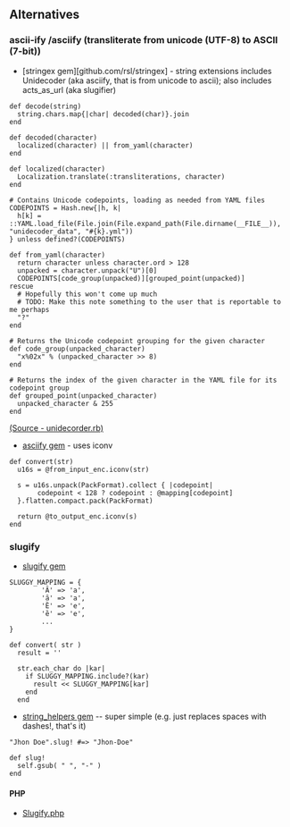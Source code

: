 ## Alternatives




### ascii-ify /asciify  (transliterate from unicode (UTF-8) to ASCII (7-bit))

- [stringex gem][github.com/rsl/stringex] - string extensions includes Unidecoder (aka asciify, that is from unicode to ascii); also includes acts_as_url (aka slugifier)

~~~
def decode(string)
  string.chars.map{|char| decoded(char)}.join
end

def decoded(character)
  localized(character) || from_yaml(character)
end

def localized(character)
  Localization.translate(:transliterations, character)
end

# Contains Unicode codepoints, loading as needed from YAML files
CODEPOINTS = Hash.new{|h, k|
  h[k] = ::YAML.load_file(File.join(File.expand_path(File.dirname(__FILE__)), "unidecoder_data", "#{k}.yml"))
} unless defined?(CODEPOINTS)
    
def from_yaml(character)
  return character unless character.ord > 128
  unpacked = character.unpack("U")[0]
  CODEPOINTS[code_group(unpacked)][grouped_point(unpacked)]
rescue
  # Hopefully this won't come up much
  # TODO: Make this note something to the user that is reportable to me perhaps
  "?"
end

# Returns the Unicode codepoint grouping for the given character
def code_group(unpacked_character)
  "x%02x" % (unpacked_character >> 8)
end

# Returns the index of the given character in the YAML file for its codepoint group
def grouped_point(unpacked_character)
  unpacked_character & 255
end
~~~

[(Source - unidecorder.rb)](https://github.com/rsl/stringex/blob/master/lib/stringex/unidecoder.rb)


- [asciify gem](https://github.com/levinalex/asciify) - uses iconv

~~~
def convert(str)
  u16s = @from_input_enc.iconv(str)
  
  s = u16s.unpack(PackFormat).collect { |codepoint|
       codepoint < 128 ? codepoint : @mapping[codepoint]
  }.flatten.compact.pack(PackFormat)
  
  return @to_output_enc.iconv(s)
end
~~~


### slugify

- [slugify gem](https://github.com/Slicertje/Slugify)

~~~
SLUGGY_MAPPING = {
        'Ȃ' => 'a',
        'ȃ' => 'a',
        'Ȅ' => 'e',
        'ȅ' => 'e',
        ...
}

def convert( str )
  result = ''

  str.each_char do |kar|
    if SLUGGY_MAPPING.include?(kar)
      result << SLUGGY_MAPPING[kar]
    end
  end
~~~


- [string_helpers gem](https://github.com/RaphaelIvan/string_helpers)  -- super simple (e.g. just replaces spaces with dashes!, that's it)

~~~
"Jhon Doe".slug! #=> "Jhon-Doe"

def slug!
  self.gsub( " ", "-" )
end
~~~

#### PHP

- [Slugify.php](https://github.com/cocur/slugify)

